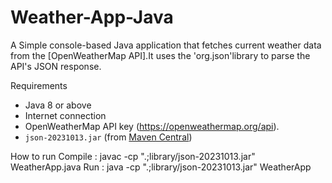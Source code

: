 # Weather-App-Java
A Simple console-based Java application that fetches current weather data from the [OpenWeatherMap API].It uses the 'org.json'library to parse the API's JSON response.

Requirements

- Java 8 or above
- Internet connection
- OpenWeatherMap API key (https://openweathermap.org/api).
- `json-20231013.jar` (from [Maven Central](https://repo1.maven.org/maven2/org/json/json/))

How to run
Compile : javac -cp ".;library/json-20231013.jar" WeatherApp.java
Run : java -cp ".;library/json-20231013.jar" WeatherApp
